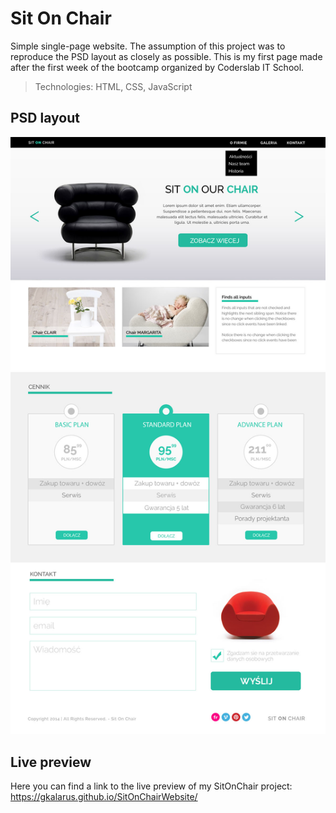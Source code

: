 # Sit On Chair
Simple single-page website. The assumption of this project was to reproduce the PSD layout as closely as possible. This is my first page made after the first week of the bootcamp organized by Coderslab IT School.

>Technologies: HTML, CSS, JavaScript

## PSD layout
![Picture](images/warsztat1.jpg)

## Live preview

Here you can find a link to the live preview of my SitOnChair project:
https://gkalarus.github.io/SitOnChairWebsite/
